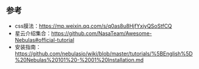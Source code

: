 ## 参考
  - css膜法：https://mp.weixin.qq.com/s/q0as8u8HjfYxiyQSoStfCQ
  - 星云介绍集合：https://github.com/NasaTeam/Awesome-Nebulas#official-tutorial
  - 安装指南：https://github.com/nebulasio/wiki/blob/master/tutorials/%5BEnglish%5D%20Nebulas%20101%20-%2001%20Installation.md